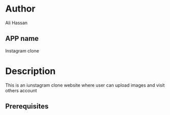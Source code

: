 # Author 
Ali Hassan

## APP name
Instagram clone

# Description 
This is an iunstagram clone website where user can upload images and visit others account


## Prerequisites
